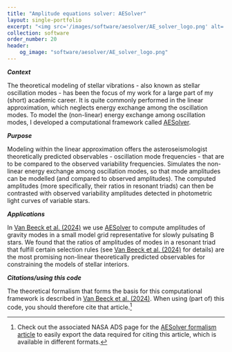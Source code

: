 ```yaml
---
title: "Amplitude equations solver: AESolver"
layout: single-portfolio
excerpt: "<img src='/images/software/aesolver/AE_solver_logo.png' alt=''>"
collection: software
order_number: 20
header:
    og_image: "software/aesolver/AE_solver_logo.png"
---
```


_**Context**_

The theoretical modeling of stellar vibrations - also known as stellar oscillation modes - has been the focus of my work for a large part of my (short) academic career.
It is quite commonly performed in the linear approximation, which neglects energy exchange among the oscillation modes.
To model the (non-linear) energy exchange among oscillation modes, I developed a computational framework called [AESolver](https://github.com/JVB11/AESolver).

_**Purpose**_

Modeling within the linear approximation offers the asteroseismologist theoretically predicted observables - oscillation mode frequencies - that are to be compared to the observed variability frequencies.
Simulates the non-linear energy exchange among oscillation modes, so that mode amplitudes can be modelled (and compared to observed amplitudes).
The computed amplitudes (more specifically, their ratios in resonant triads) can then be contrasted with observed variability amplitudes detected in photometric light curves of variable stars.

_**Applications**_

In [Van Beeck et al. (2024)](https://www.aanda.org/articles/aa/full_html/2024/07/aa48369-23/aa48369-23.html) we use [AESolver](https://github.com/JVB11/AESolver) to compute amplitudes of gravity modes in a small model grid representative for slowly pulsating B stars.
We found that the ratios of amplitudes of modes in a resonant triad that fulfill certain selection rules (see [Van Beeck et al. (2024)](https://www.aanda.org/articles/aa/full_html/2024/07/aa48369-23/aa48369-23.html) for details) are the most promising non-linear theoretically predicted observables for constraining the models of stellar interiors.

_**Citations/using this code**_

The theoretical formalism that forms the basis for this computational framework is described in [Van Beeck et al. (2024)](https://www.aanda.org/articles/aa/full_html/2024/07/aa48369-23/aa48369-23.html).
When using (part of) this code, you should therefore cite that article.[^1]

[^1]: Check out the associated NASA ADS page for the [AESolver formalism article](https://ui.adsabs.harvard.edu/abs/2024A%26A...687A.265V/abstract) to easily export the data required for citing this article, which is available in different formats.

